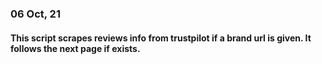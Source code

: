 ### 06 Oct, 21
#### This script scrapes reviews info from trustpilot if a brand url is given. It follows the next page if exists.

